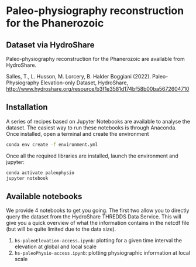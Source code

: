 # Paleo-physiography reconstruction for the Phanerozoic

## Dataset via HydroShare

Paleo-physiography reconstruction for the Phanerozoic are available from HydroShare.

Salles, T., L. Husson, M. Lorcery, B. Halder Boggiani (2022). Paleo-Physiography Elevation-only Dataset, HydroShare, http://www.hydroshare.org/resource/b3f1e3581d174bf58b00ba5672604710

## Installation

A series of recipes based on Jupyter Notebooks are available to analyse the dataset.
The easiest way to run these notebooks is through Anaconda. Once installed, open a terminal and create the environment

```bash
conda env create -f environment.yml
```

Once all the required libraries are installed, launch the environment and jupyter:

```bash
conda activate paleophysio
jupyter notebook
```

## Available notebooks

We provide 4 notebooks to get you going. The first two allow you to directly query the dataset from the HydroShare THREDDS Data Service.
This will give you a quick overview of what the information contains in the netcdf file (but will be quite limited due to the data size).

1. `hs-paleoElevation-access.ipynb`: plotting for a given time interval the elevation at global and local scale
2. `hs-paleoPhysio-access.ipynb`: plotting physiographic information at local scale

